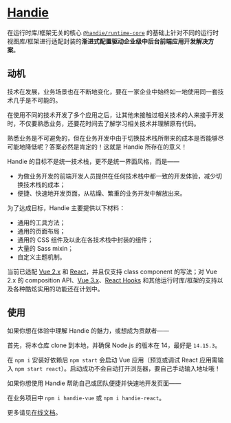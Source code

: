# [Handie](https://handiejs.github.io/)

在运行时库/框架无关的核心 [`@handie/runtime-core`](https://www.npmjs.com/package/@handie/runtime-core) 的基础上针对不同的运行时视图库/框架进行适配封装的**渐进式配置驱动企业级中后台前端应用开发解决方案**。

## 动机

技术在发展，业务场景也在不断地变化，要在一家企业中始终如一地使用同一套技术几乎是不可能的。

在使用不同的技术开发了多个应用之后，让其他未接触过相关技术的人来接手开发时，不仅要熟悉业务，还要花时间去了解学习相关技术并理解原有代码。

熟悉业务是不可避免的，但在业务开发中由于切换技术栈所带来的成本是否能够尽可能地降低呢？答案必然是肯定的！这就是 Handie 所存在的意义！

Handie 的目标不是统一技术栈，更不是统一界面风格，而是——

- 为做业务开发的前端开发人员提供在任何技术栈中都一致的开发体验，减少切换技术栈的成本；
- 便捷、快速地开发页面，从枯燥、繁重的业务开发中解放出来。

为了达成目标，Handie 主要提供以下材料：

- 通用的工具方法；
- 通用的页面布局；
- 通用的 CSS 组件及以此在各技术栈中封装的组件；
- 大量的 Sass mixin；
- 自定义主题机制。

当前已适配 [Vue 2.x](https://v2.vuejs.org/) 和 [React](https://reactjs.org)，并且仅支持 class component 的写法；对 Vue 2.x 的 composition API、[Vue 3.x](https://v3.vuejs.org/)、[React Hooks](https://reactjs.org/docs/hooks-intro.html) 和其他运行时库/框架的支持以及各种酷炫实用的功能还在计划中。

## 使用

如果你想在体验中理解 Handie 的魅力，或想成为贡献者——

首先，将本仓库 clone 到本地，并确保 Node.js 的版本在 14，最好是 `14.15.3`。

在 `npm i` 安装好依赖后 `npm start` 会启动 Vue 应用（预览或调试 React 应用需输入 `npm start react`）。启动成功不会自动打开浏览器，要自己手动输入地址哦！

如果你想使用 Handie 帮助自己或团队便捷并快速地开发页面——

在业务项目中 `npm i handie-vue` 或 `npm i handie-react`。

更多请见[在线文档](https://handiejs.github.io/guides/intro/)。
